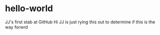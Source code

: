 # hello-world
JJ's first stab at GitHub
Hi JJ is just rying this out to determine if this is the way forwrd
